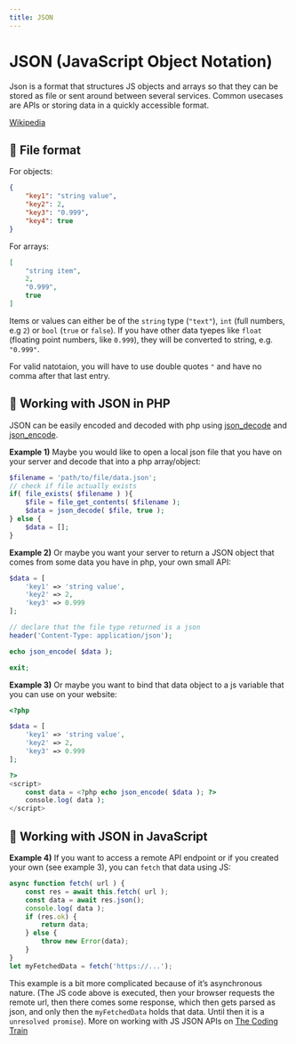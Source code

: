 ```yaml
---
title: JSON
---
```


# JSON (JavaScript Object Notation)

Json is a format that structures JS objects and arrays so that they can be stored as file or sent around between several services. Common usecases are APIs or storing data in a quickly accessible format.

[Wikipedia](https://en.wikipedia.org/wiki/JSON)

## 📄 File format

For objects:

```json
{
    "key1": "string value",
    "key2": 2,
    "key3": "0.999",
    "key4": true
}
```

For arrays:

```json
[
    "string item",
    2,
    "0.999",
    true
]
```

Items or values can either be of the `string` type (`"text"`), `int` (full numbers, e.g `2`) or `bool` (`true` or `false`). If you have other data tyepes like `float` (floating point numbers, like `0.999`), they will be converted to string, e.g. `"0.999"`.

For valid natotaion, you will have to use double quotes `"` and have no comma after that last entry.

## 🐘 Working with JSON in PHP

JSON can be easily encoded and decoded with php using [json_decode](https://www.php.net/manual/de/function.json-decode.php) and [json_encode](https://www.php.net/manual/de/function.json-encode.php).

**Example 1)** Maybe you would like to open a local json file that you have on your server and decode that into a php array/object:
```php
$filename = 'path/to/file/data.json';
// check if file actually exists
if( file_exists( $filename ) ){
    $file = file_get_contents( $filename );
    $data = json_decode( $file, true );
} else {
    $data = [];
}
```

**Example 2)** Or maybe you want your server to return a JSON object that comes from some data you have in php, your own small API:
```php
$data = [
    'key1' => 'string value',
    'key2' => 2,
    'key3' => 0.999
];

// declare that the file type returned is a json
header('Content-Type: application/json');

echo json_encode( $data );

exit;
```

**Example 3)** Or maybe you want to bind that data object to a js variable that you can use on your website:
```php
<?php

$data = [
    'key1' => 'string value',
    'key2' => 2,
    'key3' => 0.999
];

?>
<script>
    const data = <?php echo json_encode( $data ); ?>
    console.log( data );
</script>
```

## 🦇 Working with JSON in JavaScript

**Example 4)** If you want to access a remote API endpoint or if you created your own (see example 3), you can `fetch` that data using JS:
```js
async function fetch( url ) {
    const res = await this.fetch( url );
    const data = await res.json();
    console.log( data );
    if (res.ok) {
        return data;
    } else {
        throw new Error(data);
    }
}
let myFetchedData = fetch('https://...');
```
This example is a bit more complicated because of it’s asynchronous nature. (The JS code above is executed, then your browser requests the remote url, then there comes some response, which then gets parsed as json, and only then the `myFetchedData` holds that data. Until then it is a `unresolved promise`).
More on working with JS JSON APIs on [The Coding Train](https://www.youtube.com/playlist?list=PLRqwX-V7Uu6YxDKpFzf_2D84p0cyk4T7X)
